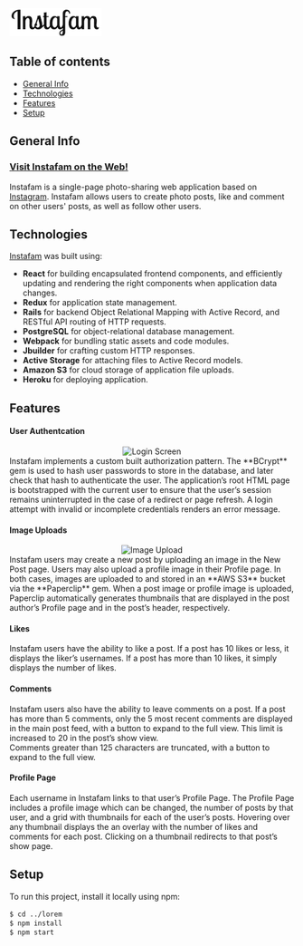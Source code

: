 [![Instafam Logo](https://github.com/omardeleo/instafam/raw/master/app/assets/images/readme_logo.png)](https://instafam-aa.herokuapp.com)
## Table of contents
* [General Info](#general-info)
* [Technologies](#technologies)
* [Features](#features)
* [Setup](#setup)

## General Info
### [Visit Instafam on the Web!](https://instafam-aa.herokuapp.com/#/)

Instafam is a single-page photo-sharing web application based on  [Instagram](http://www.instagram.com/). Instafam allows users to create photo posts, like and comment on other users' posts, as well as follow other users.
	
## Technologies
[Instafam](https://instafam-aa.herokuapp.com/#/) was built using:
* **React** for building encapsulated frontend components, and efficiently updating and rendering the right components when application data changes.
* **Redux** for application state management.
* **Rails** for backend Object Relational Mapping with Active Record, and RESTful API routing of HTTP requests.
* **PostgreSQL** for object-relational database management.
* **Webpack** for bundling static assets and code modules.
* **Jbuilder** for crafting custom HTTP responses.
* **Active Storage** for attaching files to Active Record models.
* **Amazon S3** for cloud storage of application file uploads.
* **Heroku** for deploying application.
	
## Features
#### User Authentcation

<div align="center">
    <img src="https://media.giphy.com/media/62d2iqjBQIfagXWUKe/giphy.gif" title="Login Screen"/>
</div>
Instafam implements a custom built authorization pattern. The  **BCrypt**  gem is used to hash user passwords to store in the database, and later check that hash to authenticate the user. The application’s root HTML page is bootstrapped with the current user to ensure that the user’s session remains uninterrupted in the case of a redirect or page refresh. A login attempt with invalid or incomplete credentials renders an error message.

#### Image Uploads

<div align="center">
    <img src="https://media.giphy.com/media/1Aj19jd9ycidkzkNgA/giphy.gif" title="Image Upload" />
</div>
Instafam users may create a new post by uploading an image in the New Post page. Users may also upload a profile image in their Profile page. In both cases, images are uploaded to and stored in an  **AWS S3**  bucket via the  **Paperclip**  gem. When a post image or profile image is uploaded, Paperclip automatically generates thumbnails that are displayed in the post author’s Profile page and in the post’s header, respectively.

#### Likes

Instafam users have the ability to like a post. If a post has 10 likes or less, it displays the liker’s usernames. If a post has more than 10 likes, it simply displays the number of likes.

#### Comments

Instafam users also have the ability to leave comments on a post. If a post has more than 5 comments, only the 5 most recent comments are displayed in the main post feed, with a button to expand to the full view. This limit is increased to 20 in the post’s show view.  
Comments greater than 125 characters are truncated, with a button to expand to the full view.

#### Profile Page

Each username in Instafam links to that user’s Profile Page. The Profile Page includes a profile image which can be changed, the number of posts by that user, and a grid with thumbnails for each of the user’s posts. Hovering over any thumbnail displays the an overlay with the number of likes and comments for each post. Clicking on a thumbnail redirects to that post’s show page.

## Setup
To run this project, install it locally using npm:

```
$ cd ../lorem
$ npm install
$ npm start
```